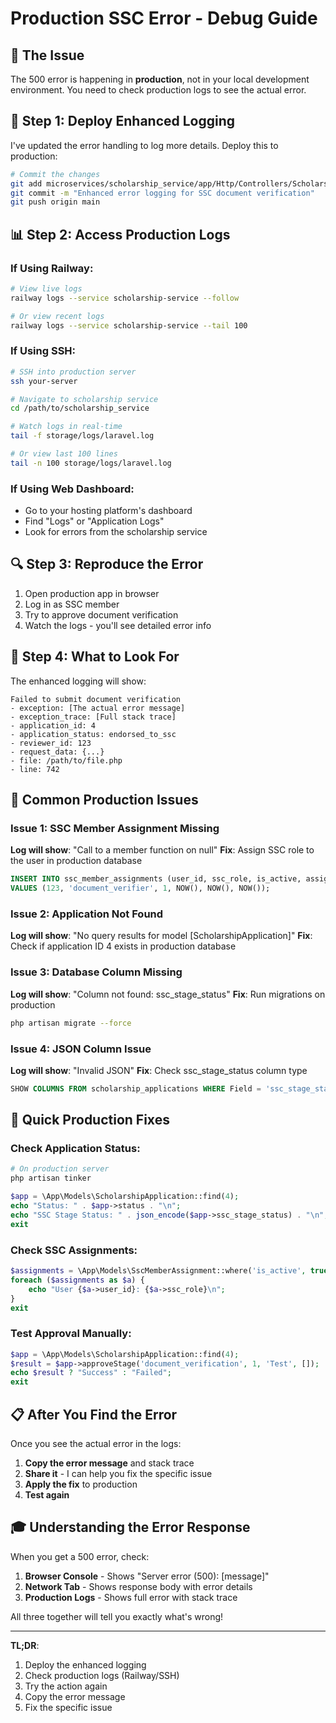 # Production SSC Error - Debug Guide

## 🎯 **The Issue**

The 500 error is happening in **production**, not in your local development environment. You need to check production logs to see the actual error.

## 📝 **Step 1: Deploy Enhanced Logging**

I've updated the error handling to log more details. Deploy this to production:

```bash
# Commit the changes
git add microservices/scholarship_service/app/Http/Controllers/ScholarshipApplicationController.php
git commit -m "Enhanced error logging for SSC document verification"
git push origin main
```

## 📊 **Step 2: Access Production Logs**

### **If Using Railway:**

```bash
# View live logs
railway logs --service scholarship-service --follow

# Or view recent logs
railway logs --service scholarship-service --tail 100
```

### **If Using SSH:**

```bash
# SSH into production server
ssh your-server

# Navigate to scholarship service
cd /path/to/scholarship_service

# Watch logs in real-time
tail -f storage/logs/laravel.log

# Or view last 100 lines
tail -n 100 storage/logs/laravel.log
```

### **If Using Web Dashboard:**

- Go to your hosting platform's dashboard
- Find "Logs" or "Application Logs"
- Look for errors from the scholarship service

## 🔍 **Step 3: Reproduce the Error**

1. Open production app in browser
2. Log in as SSC member
3. Try to approve document verification
4. Watch the logs - you'll see detailed error info

## 🎯 **Step 4: What to Look For**

The enhanced logging will show:

```
Failed to submit document verification
- exception: [The actual error message]
- exception_trace: [Full stack trace]
- application_id: 4
- application_status: endorsed_to_ssc
- reviewer_id: 123
- request_data: {...}
- file: /path/to/file.php
- line: 742
```

## 🚨 **Common Production Issues**

### Issue 1: SSC Member Assignment Missing

**Log will show**: "Call to a member function on null"
**Fix**: Assign SSC role to the user in production database

```sql
INSERT INTO ssc_member_assignments (user_id, ssc_role, is_active, assigned_at, created_at, updated_at)
VALUES (123, 'document_verifier', 1, NOW(), NOW(), NOW());
```

### Issue 2: Application Not Found

**Log will show**: "No query results for model [ScholarshipApplication]"
**Fix**: Check if application ID 4 exists in production database

### Issue 3: Database Column Missing

**Log will show**: "Column not found: ssc_stage_status"
**Fix**: Run migrations on production

```bash
php artisan migrate --force
```

### Issue 4: JSON Column Issue

**Log will show**: "Invalid JSON"
**Fix**: Check ssc_stage_status column type

```sql
SHOW COLUMNS FROM scholarship_applications WHERE Field = 'ssc_stage_status';
```

## 🔧 **Quick Production Fixes**

### Check Application Status:

```bash
# On production server
php artisan tinker
```

```php
$app = \App\Models\ScholarshipApplication::find(4);
echo "Status: " . $app->status . "\n";
echo "SSC Stage Status: " . json_encode($app->ssc_stage_status) . "\n";
exit
```

### Check SSC Assignments:

```php
$assignments = \App\Models\SscMemberAssignment::where('is_active', true)->get();
foreach ($assignments as $a) {
    echo "User {$a->user_id}: {$a->ssc_role}\n";
}
exit
```

### Test Approval Manually:

```php
$app = \App\Models\ScholarshipApplication::find(4);
$result = $app->approveStage('document_verification', 1, 'Test', []);
echo $result ? "Success" : "Failed";
exit
```

## 📋 **After You Find the Error**

Once you see the actual error in the logs:

1. **Copy the error message** and stack trace
2. **Share it** - I can help you fix the specific issue
3. **Apply the fix** to production
4. **Test again**

## 🎓 **Understanding the Error Response**

When you get a 500 error, check:

1. **Browser Console** - Shows "Server error (500): [message]"
2. **Network Tab** - Shows response body with error details
3. **Production Logs** - Shows full error with stack trace

All three together will tell you exactly what's wrong!

---

**TL;DR**:

1. Deploy the enhanced logging
2. Check production logs (Railway/SSH)
3. Try the action again
4. Copy the error message
5. Fix the specific issue
